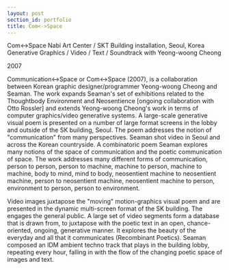 ```yaml
---
layout: post
section_id: portfolio
title: Com<->Space
---
```

Com<->Space
Nabi Art Center / SKT Building installation, Seoul, Korea
Generative Graphics / Video / Text / Soundtrack
with Yeong-woong Cheong

2007 

Communication<->Space or Com<->Space (2007), is a collaboration between Korean graphic designer/programmer Yeong-woong Cheong and Seaman. The work expands Seaman's set of exhibitions related to the Thoughtbody Environment and Neosentience [ongoing collaboration with Otto Rossler] and extends Yeong-woong Cheong's work in terms of computer graphics/video generative systems. A large-scale generative visual poem is presented on a number of large format screens in the lobby and outside of the SK building, Seoul. The poem addresses the notion of "communication" from many perspectives. Seaman shot video in Seoul and across the Korean countryside. A combinatoric poem Seaman explores many notions of the space of communication and the poetic communication of space. The work addresses many different forms of communication, person to person, person to machine, machine to person, machine to machine, body to mind, mind to body, neosentient machine to neosentient machine, person to neosentient machine, neosentient machine to person, environment to person, person to environment.

Video images juxtapose the "moving" motion-graphics visual poem and are presented in the dynamic multi-screen format of the SK building. The engages the general public. A large set of video segments form a database that is drawn from, to juxtapose with the poetic text in an open, chance-oriented, ongoing, generative manner. It explores the beauty of the everyday and all that it communicates (Recombinant Poetics). Seaman composed an IDM ambient techno track that plays in the building lobby, repeating every hour, falling in with the flow of the changing poetic space of images and text.
